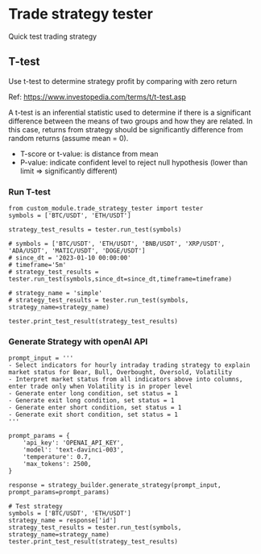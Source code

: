 # Trade strategy tester
Quick test trading strategy

## T-test
Use t-test to determine strategy profit by comparing with zero return

Ref: https://www.investopedia.com/terms/t/t-test.asp

A t-test is an inferential statistic used to determine if there is a significant difference between the means of two groups and how they are related. In this case, returns from strategy should be significantly difference from random returns (assume mean = 0).

- T-score or t-value: is distance from mean
- P-value: indicate confident level to reject null hypothesis (lower than limit => significantly different)

### Run T-test
```
from custom_module.trade_strategy_tester import tester
symbols = ['BTC/USDT', 'ETH/USDT']

strategy_test_results = tester.run_test(symbols)

# symbols = ['BTC/USDT', 'ETH/USDT', 'BNB/USDT', 'XRP/USDT', 'ADA/USDT', 'MATIC/USDT', 'DOGE/USDT']
# since_dt = '2023-01-10 00:00:00'
# timeframe='5m'
# strategy_test_results = tester.run_test(symbols,since_dt=since_dt,timeframe=timeframe)

# strategy_name = 'simple'
# strategy_test_results = tester.run_test(symbols, strategy_name=strategy_name)

tester.print_test_result(strategy_test_results)
```

### Generate Strategy with openAI API ###
```
prompt_input = '''
- Select indicators for hourly intraday trading strategy to explain market status for Bear, Bull, Overbought, Oversold, Volatility
- Interpret market status from all indicators above into columns, enter trade only when Volatility is in proper level
- Generate enter long condition, set status = 1
- Generate exit long condition, set status = 1
- Generate enter short condition, set status = 1
- Generate exit short condition, set status = 1
'''

prompt_params = {
    'api_key': 'OPENAI_API_KEY',
    'model': 'text-davinci-003',
    'temperature': 0.7,
    'max_tokens': 2500,
}

response = strategy_builder.generate_strategy(prompt_input, prompt_params=prompt_params)

# Test strategy
symbols = ['BTC/USDT', 'ETH/USDT']
strategy_name = response['id']
strategy_test_results = tester.run_test(symbols, strategy_name=strategy_name)
tester.print_test_result(strategy_test_results)
```
